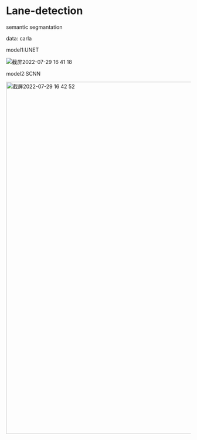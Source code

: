 # Lane-detection

semantic segmantation

data: carla

model1:UNET

![截屏2022-07-29 16 41 18](https://user-images.githubusercontent.com/107591950/181709677-0a4a17b9-8ef8-405d-865c-5437e639dbca.png)


model2:SCNN

<img width="960" alt="截屏2022-07-29 16 42 52" src="https://user-images.githubusercontent.com/107591950/181709942-a42d9a7c-1db4-4c2e-b276-8c73798a3a46.png">

